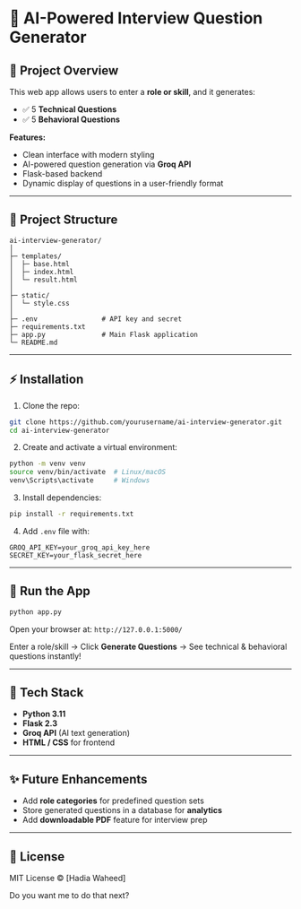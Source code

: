 # 🤖 AI-Powered Interview Question Generator

## 🚀 Project Overview

This web app allows users to enter a **role or skill**, and it generates:

* ✅ 5 **Technical Questions**
* ✅ 5 **Behavioral Questions**

**Features:**

* Clean interface with modern styling
* AI-powered question generation via **Groq API**
* Flask-based backend
* Dynamic display of questions in a user-friendly format

---

## 📁 Project Structure

```
ai-interview-generator/
│
├─ templates/
│  ├─ base.html
│  ├─ index.html
│  └─ result.html
│
├─ static/
│  └─ style.css
│
├─ .env                # API key and secret
├─ requirements.txt
├─ app.py              # Main Flask application
└─ README.md
```

---

## ⚡ Installation

1. Clone the repo:

```bash
git clone https://github.com/yourusername/ai-interview-generator.git
cd ai-interview-generator
```

2. Create and activate a virtual environment:

```bash
python -m venv venv
source venv/bin/activate  # Linux/macOS
venv\Scripts\activate     # Windows
```

3. Install dependencies:

```bash
pip install -r requirements.txt
```

4. Add `.env` file with:

```
GROQ_API_KEY=your_groq_api_key_here
SECRET_KEY=your_flask_secret_here
```

---

## 🏃 Run the App

```bash
python app.py
```

Open your browser at: `http://127.0.0.1:5000/`

Enter a role/skill → Click **Generate Questions** → See technical & behavioral questions instantly!

---
## 🔧 Tech Stack

* **Python 3.11**
* **Flask 2.3**
* **Groq API** (AI text generation)
* **HTML / CSS** for frontend

---

## ✨ Future Enhancements

* Add **role categories** for predefined question sets
* Store generated questions in a database for **analytics**
* Add **downloadable PDF** feature for interview prep

---

## 📜 License

MIT License © [Hadia Waheed]



Do you want me to do that next?
